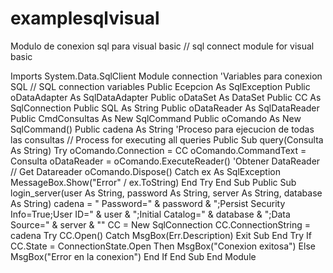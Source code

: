# examplesqlvisual
Modulo de conexion sql para visual basic // sql connect module for visual basic


Imports System.Data.SqlClient
Module connection
    'Variables para conexion SQL // SQL connection variables
    Public Ecepcion As SqlException
    Public oDataAdapter As SqlDataAdapter
    Public oDataSet As DataSet
    Public CC As SqlConnection
    Public SQL As String
    Public oDataReader As SqlDataReader
    Public CmdConsultas As New SqlCommand
    Public oComando As New SqlCommand()
    Public cadena As String
    'Proceso para ejecucion de todas las consultas // Process for executing all queries
    Public Sub query(Consulta As String)
        Try
            oComando.Connection = CC
            oComando.CommandText = Consulta
            oDataReader = oComando.ExecuteReader() 'Obtener DataReader // Get Datareader
            oComando.Dispose()
        Catch ex As SqlException
            MessageBox.Show("Error" / ex.ToString)
        End Try
    End Sub
    Public Sub login_server(user As String, password As String, server As String, database As String)
        cadena = " Password=" & password & ";Persist Security Info=True;User ID=" & user & ";Initial Catalog=" & database & ";Data Source=" & server & ""
        CC = New SqlConnection
        CC.ConnectionString = cadena
        Try
            CC.Open()
        Catch
            MsgBox(Err.Description)
            Exit Sub
        End Try
        If CC.State = ConnectionState.Open Then
            MsgBox("Conexion exitosa")
        Else
            MsgBox("Error en la conexion")
        End If
    End Sub
End Module

